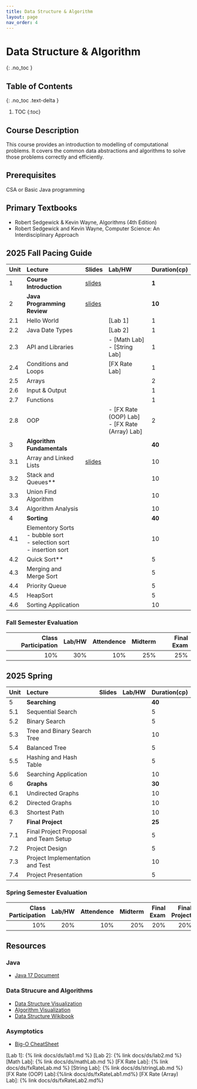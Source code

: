 ```yaml
---
title: Data Structure & Algorithm
layout: page
nav_order: 4
---
```

# Data Structure & Algorithm
{: .no_toc }

## Table of Contents
{: .no_toc .text-delta }

1. TOC
{:toc}

## Course Description
This course provides an introduction to modelling of computational problems. It covers the common data abstractions and algorithms to solve those problems correctly and efficiently. 

## Prerequisites
CSA or Basic Java programming

## Primary Textbooks
* Robert Sedgewick & Kevin Wayne, Algorithms (4th Edition)
* Robert Sedgewick and Kevin Wayne, Computer Science: An Interdisciplinary Approach


## 2025 Fall Pacing Guide

| Unit  | Lecture          |Slides|Lab/HW |Duration(cp) |
|:------|:------------------|:------|:--|:---|
| 1 | **Course Introduction** |[slides](https://docs.google.com/presentation/d/1WJy06JgcgIW_GE8xxQCNcxKQzSoScSQ2L5puhvTmM7E/edit?usp=sharing)|| **1**|
| 2 | **Java Programming Review** |[slides](https://docs.google.com/presentation/d/1WJy06JgcgIW_GE8xxQCNcxKQzSoScSQ2L5puhvTmM7E/edit?usp=sharing)| |**10** |
|2.1 | Hello World | | [Lab 1] |1|
|2.2 | Java Date Types | | [Lab 2] |1|
|2.3 | API and Libraries ||  - [Math Lab] <br> -  [String Lab] |1|
|2.4 | Conditions and Loops ||[FX Rate Lab]|1|
|2.5| Arrays |||2|
|2.6 | Input & Output |||1|
|2.7 | Functions |||1|
|2.8| OOP||- [FX Rate (OOP) Lab] <br> - [FX Rate (Array) Lab]|2|
| 3 | **Algorithm Fundamentals** |||**40**|
| 3.1 | Array and Linked Lists      |   [slides](https://docs.google.com/presentation/d/1E8aPUs6PDzqtXbSZRMyLU_7T28Xt7-U-4QsoiDlq500/edit?usp=sharing)| |10|
| 3.2 | Stack and Queues** | |  |10|
| 3.3| Union Find Algorithm |||10|
| 3.4| Algorithm Analysis |||10|
| 4| **Sorting**|||**40**|
| 4.1 | Elementory Sorts <br>  - bubble sort <br> - selection sort <br> - insertion sort |||10 |
| 4.2 | Quick Sort** |||5|
| 4.3 | Merging and Merge Sort |||5|
| 4.4 | Priority Queue |||5|
| 4.5 | HeapSort|||5|
| 4.6 | Sorting Application|||10|

### Fall Semester Evaluation

| Class Participation | Lab/HW|Attendence |Midterm |Final Exam |
|--:|-----:|------:|---:|---:|
| 10%| 30%|10%|25%|25%|

## 2025 Spring

| Unit  | Lecture          |Slides|Lab/HW|Duration(cp)|
|:------|:------------------|:------|:---|:--|
|5 | **Searching**|||**40**|
|5.1| Sequential Search|||5|
|5.2| Binary Search |||5|
|5.3| Tree and Binary Search Tree|||10|
|5.4| Balanced Tree |||5|
|5.5| Hashing and Hash Table|||5|
|5.6| Searching Application|||10|
|6|**Graphs**|||**30**|
|6.1| Undirected Graphs|||10|
|6.2| Directed Graphs|||10|
|6.3| Shortest Path|||10|
|7| **Final Project**|||**25**|
|7.1| Final Project Proposal and Team Setup|||5|
|7.2| Project Design|||5|
|7.3| Project Implementation and Test|||10|
|7.4| Project Presentation|||5|


### Spring Semester Evaluation

| Class Participation | Lab/HW|Attendence |Midterm |Final Exam | Final Project |
|--:|-----:|------:|---:|---:|--:|
| 10%| 20%|10%|20%|20%|20%|


## Resources
### Java
* [Java 17 Document](https://docs.oracle.com/en/java/javase/17/docs/api/)

### Data Strucure and Algorithms
* [Data Structure Visualization](https://www.cs.usfca.edu/~galles/visualization/Algorithms.html)
* [Algorithm Visualization](https://visualgo.net/en)
* [Data Structure Wikibook](https://en.wikibooks.org/wiki/Data_Structures)

### Asymptotics
* [Big-O CheatSheet](https://www.bigocheatsheet.com/)

[Lab 1]: {% link docs/ds/lab1.md %}
[Lab 2]: {% link docs/ds/lab2.md %}
[Math Lab]: {% link docs/ds/mathLab.md %}
[FX Rate Lab]: {% link docs/ds/fxRateLab.md %}
[String Lab]: {% link docs/ds/stringLab.md %}
[FX Rate (OOP) Lab]:{%link docs/ds/fxRateLab1.md%}
[FX Rate (Array) Lab]: {% link docs/ds/fxRateLab2.md%}
